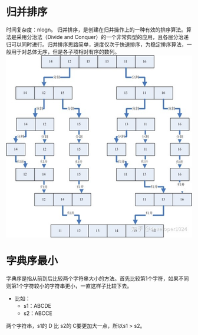# 归并排序
时间复杂度：nlogn。
归并排序，是创建在归并操作上的一种有效的排序算法。算法是采用分治法（Divide and Conquer）的一个非常典型的应用，且各层分治递归可以同时进行。归并排序思路简单，速度仅次于快速排序，为稳定排序算法，一般用于对总体无序，但是各子项相对有序的数列。
![1682212588775](image/lc-algorithms-learn/1682212588775.png)

# 字典序最小
字典序是指从前到后比较两个字符串大小的方法。首先比较第1个字符，如果不同则第1个字符较小的字符串更小，一直这样子比较下去。
- 比如：
    - s1：ABCDE 
    - s2：ABCCE 

两个字符串，s1的 D 比 s2的 C要更加大一点，所以s1 > s2。




